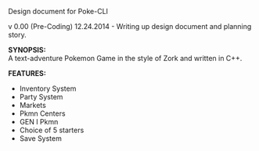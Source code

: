 Design document for Poke-CLI

v 0.00 (Pre-Coding) 12.24.2014 - Writing up design document and planning story.

**SYNOPSIS:**  
A text-adventure Pokemon Game in the style of Zork and written in C++.

**FEATURES:**  
* Inventory System  
* Party System  
* Markets  
* Pkmn Centers  
* GEN I Pkmn  
* Choice of 5 starters  
* Save System  
